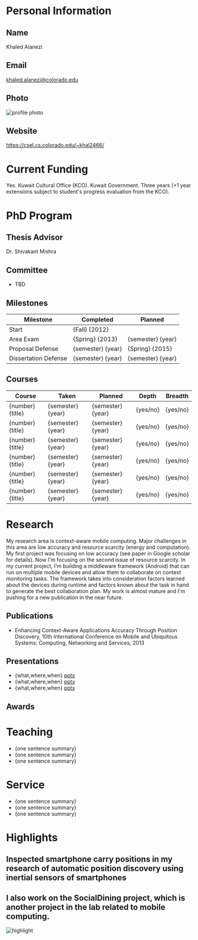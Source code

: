 

# Personal Information

## Name
Khaled Alanezi

## Email
khaled.alanezi@colorado.edu

## Photo
![profile photo](files/1w0xA1pPHomBUPdFoHzmyzeuhLnphjfuFj5HeY_0XwT0-photo-0.png)

## Website
https://csel.cs.colorado.edu/~khal2466/

# Current Funding
Yes. Kuwait Cultural Office (KCO). Kuwait Government. Three years (+1 year extensions subject to student's progress evaluation from the KCO).

# PhD Program

## Thesis Advisor
Dr. Shivakant Mishra

## Committee


* TBD


## Milestones

| Milestone            | Completed         | Planned           |         
| -------------------- | ----------------- | ----------------- |
| Start                | {Fall} {2012} |                   |
| Area Exam            | {Spring} {2013} | {semester} {year} |
| Proposal Defense     | {semester} {year} | {Spring} {2015} |
| Dissertation Defense | {semester} {year} | {semester} {year} |

## Courses

| Course           | Taken             | Planned            | Depth    | Breadth | 
| ---------------- | ----------------- | ------------------ | -------- | ------- |
| {number} {title} | {semester} {year} | {semester} {year}  | {yes/no} | {yes/no}|
| {number} {title} | {semester} {year} | {semester} {year}  | {yes/no} | {yes/no}|
| {number} {title} | {semester} {year} | {semester} {year}  | {yes/no} | {yes/no}|
| {number} {title} | {semester} {year} | {semester} {year}  | {yes/no} | {yes/no}|
| {number} {title} | {semester} {year} | {semester} {year}  | {yes/no} | {yes/no}|
| {number} {title} | {semester} {year} | {semester} {year}  | {yes/no} | {yes/no}|

# Research
My research area is context-aware mobile computing. Major challenges in this area are low accuracy and resource scarcity (energy and computation). My first project was focusing on low accuracy (see paper in Google scholar for details). Now I'm focusing on the second issue of resource scarcity.  In my current project, I'm building a middleware framework (Android) that can run on multiple mobile devices and allow them to collaborate on context monitoring tasks. The framework takes into consideration factors learned about the devices during runtime and factors known about the task in hand to generate the best collaboration plan. My work is almost mature and I'm pushing for a new publication in the near future.

## Publications

* Enhancing Context-Aware Applications Accuracy Through Position Discovery, 10th International Conference on Mobile and Ubiquitous Systems: Computing, Networking and Services, 2013


## Presentations

* {what,where,when} [pptx](files/presentation-file.pptx)
* {what,where,when} [pptx](files/presentation-file.pptx)
* {what,where,when} [pptx](files/presentation-file.pptx)
      
## Awards


# Teaching

* {one sentence summary}
* {one sentence summary}
* {one sentence summary}

# Service

* {one sentence summary}
* {one sentence summary}
* {one sentence summary}

# Highlights


## Inspected smartphone carry positions in my research of automatic position discovery using inertial sensors of smartphones
## I also work on the SocialDining project, which is another project in the lab related to mobile computing.

![highlight](files/1w0xA1pPHomBUPdFoHzmyzeuhLnphjfuFj5HeY_0XwT0-highlight0-0.png)




